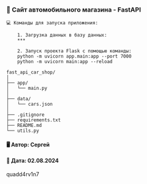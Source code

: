 ### 💼 Сайт автомобильного магазина - FastAPI

```
💻 Команды для запуска приложения:
    
    1. Загрузка данных в базу данных:
    ***
    
    2. Запуск проекта Flask с помощью команды:
    python -m uvicorn app.main:app --port 7000
    python -m uvicorn main:app --reload
```

```
fast_api_car_shop/
│
├── app/
│   └── main.py
│
├── data/
│   └── cars.json
│
├── .gitignore
├── requirements.txt
├── README.md
└── utils.py
```

#### 🖥️ Автор: Сергей
#### 📅 Дата: 02.08.2024

quadd4rv1n7